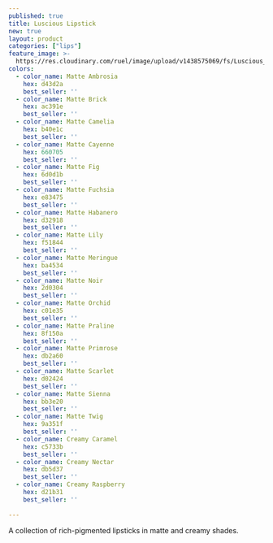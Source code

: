 ```yaml
---
published: true
title: Luscious Lipstick
new: true
layout: product
categories: ["lips"]
feature_image: >-
  https://res.cloudinary.com/ruel/image/upload/v1438575069/fs/Luscious_Lipstick_PB246717.jpg
colors:
  - color_name: Matte Ambrosia
    hex: d43d2a
    best_seller: ''
  - color_name: Matte Brick
    hex: ac391e
    best_seller: ''
  - color_name: Matte Camelia
    hex: b40e1c
    best_seller: ''
  - color_name: Matte Cayenne
    hex: 660705
    best_seller: ''
  - color_name: Matte Fig
    hex: 6d0d1b
    best_seller: ''    
  - color_name: Matte Fuchsia
    hex: e83475
    best_seller: ''
  - color_name: Matte Habanero
    hex: d32918
    best_seller: ''    
  - color_name: Matte Lily
    hex: f51844
    best_seller: ''    
  - color_name: Matte Meringue
    hex: ba4534
    best_seller: ''    
  - color_name: Matte Noir
    hex: 2d0304
    best_seller: ''    
  - color_name: Matte Orchid
    hex: c01e35
    best_seller: ''
  - color_name: Matte Praline
    hex: 8f150a
    best_seller: ''  
  - color_name: Matte Primrose
    hex: db2a60
    best_seller: ''
  - color_name: Matte Scarlet
    hex: d02424
    best_seller: ''
  - color_name: Matte Sienna
    hex: bb3e20
    best_seller: ''
  - color_name: Matte Twig
    hex: 9a351f
    best_seller: ''
  - color_name: Creamy Caramel
    hex: c5733b
    best_seller: ''  
  - color_name: Creamy Nectar
    hex: db5d37
    best_seller: ''
  - color_name: Creamy Raspberry
    hex: d21b31
    best_seller: ''
 
---
```

A collection of rich-pigmented lipsticks in matte and creamy shades.
